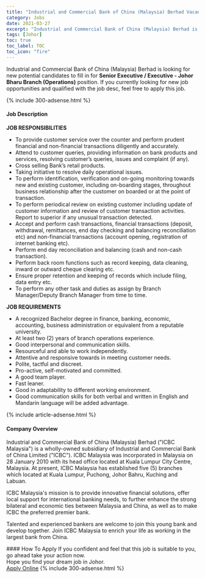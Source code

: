 ```yaml
---
title: "Industrial and Commercial Bank of China (Malaysia) Berhad Vacancies Senior Executive / Executive - Johor Bharu Branch (Operations)" 
category: Jobs 
date: 2021-03-27 
excerpt: "Industrial and Commercial Bank of China (Malaysia) Berhad is currently looking for suitable person to fill in the Senior Executive / Executive - Johor Bharu Branch (Operations) which based in Johor" 
tags: [Johor] 
toc: true 
toc_label: TOC 
toc_icon: "fire" 
--- 
```


<p>Industrial and Commercial Bank of China (Malaysia) Berhad is looking for new potential candidates to fill in for <b>Senior Executive / Executive - Johor Bharu Branch (Operations)</b> position. If you currently looking for new job opportunities and qualified with the job desc, feel free to apply this job.
</p>{% include 300-adsense.html %} 
<div><div><h4>Job Description</h4></div><div><div><span><div><p><strong>JOB RESPONSIBILITIES</strong></p><ul><li>To provide customer service over the counter and perform prudent financial and non-financial transactions diligently and accurately.</li><li>Attend to customer queries, providing information on bank products and services, resolving customer&#8217;s queries, issues and complaint (if any).</li><li>Cross selling Bank&#8217;s retail products.</li><li>Taking initiative to resolve daily operational issues.</li><li>To perform identification, verification and on-going monitoring towards new and existing customer, including on-boarding stages, throughout business relationship after the customer on boarded or at the point of transaction.</li><li>To perform periodical review on existing customer including update of customer information and review of customer transaction activities. Report to superior if any unusual transaction detected.</li><li>Accept and perform cash transactions, financial transactions (deposit, withdrawal, remittances, end day checking and balancing reconciliation etc) and non-financial transactions (account opening, registration of internet banking etc).</li><li>Perform end day reconciliation and balancing (cash and non-cash transaction).</li><li>Perform back room functions such as record keeping, data cleaning, inward or outward cheque clearing etc.</li><li>Ensure proper retention and keeping of records which include filing, data entry etc.</li><li>To perform any other task and duties as assign by Branch Manager/Deputy Branch Manager from time to time.</li></ul><p><strong>JOB REQUIREMENTS</strong></p><ul><li>A recognized Bachelor degree in finance, banking, economic, accounting, business administration or equivalent from a reputable university.</li><li>At least two (2) years of branch operations experience.</li><li>Good interpersonal and communication skills.</li><li>Resourceful and able to work independently.</li><li>Attentive and responsive towards in meeting customer needs.</li><li>Polite, tactful and discreet.</li><li>Pro-active, self-motivated and committed.</li><li>A good team player.</li><li>Fast leaner.</li><li>Good in adaptability to different working environment.</li><li>Good communication skills for both verbal and written in English and Mandarin language will be added advantage.</li></ul></div></span></div></div></div> 
{% include article-adsense.html %} 
<div><div><h4>Company Overview</h4></div><div><div><span><div><p>Industrial and Commercial Bank of China (Malaysia) Berhad ("ICBC Malaysia") is a wholly-owned subsidiary of Industrial and Commercial Bank of China Limited ("ICBC"). ICBC Malaysia was incorporated in Malaysia on 28 January 2010 with its head office located at Kuala Lumpur City Centre, Malaysia. At present, ICBC Malaysia has established five (5) branches which located at Kuala Lumpur, Puchong, Johor Bahru, Kuching and Labuan.</p><p>ICBC Malaysia's mission is to provide innovative financial solutions, offer local support for international banking needs, to further enhance the strong bilateral and economic ties between Malaysia and China, as well as to make ICBC the preferred premier bank.</p><p>Talented and experienced bankers are welcome to join this young bank and develop together. Join ICBC Malaysia to enrich your life as working in the largest bank from China.</p></div></span></div></div></div> 
#### How To Apply 
If you confident and feel that this job is suitable to you, go ahead take your action now. <br/> 
Hope you find your dream job in Johor. <br/> 
<a href="https://www.jobstreet.com.my/en/job/senior-executive-executive-johor-bharu-branch-operations-4517366?jobId=jobstreet-my-job-4517366&" class="btn btn--info" target="_blank" rel="nofollow noopenner">Apply Online</a> 
{% include 300-adsense.html %} 